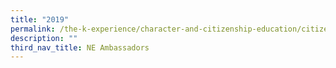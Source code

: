 ```yaml
---
title: "2019"
permalink: /the-k-experience/character-and-citizenship-education/citizenship-programmes/ne-ambassadors/2019/
description: ""
third_nav_title: NE Ambassadors
---
```

